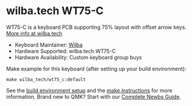 # wilba.tech WT75-C

WT75-C is a keyboard PCB supporting 75% layout with offset arrow keys. [More info at wilba.tech](https://wilba.tech/)

* Keyboard Maintainer: [Wilba](https://github.com/wilba)
* Hardware Supported: wilba.tech WT75-C
* Hardware Availability: Custom keyboard group buys

Make example for this keyboard (after setting up your build environment):

    make wilba_tech/wt75_c:default

See the [build environment setup](https://docs.qmk.fm/#/getting_started_build_tools) and the [make instructions](https://docs.qmk.fm/#/getting_started_make_guide) for more information. Brand new to QMK? Start with our [Complete Newbs Guide](https://docs.qmk.fm/#/newbs).
